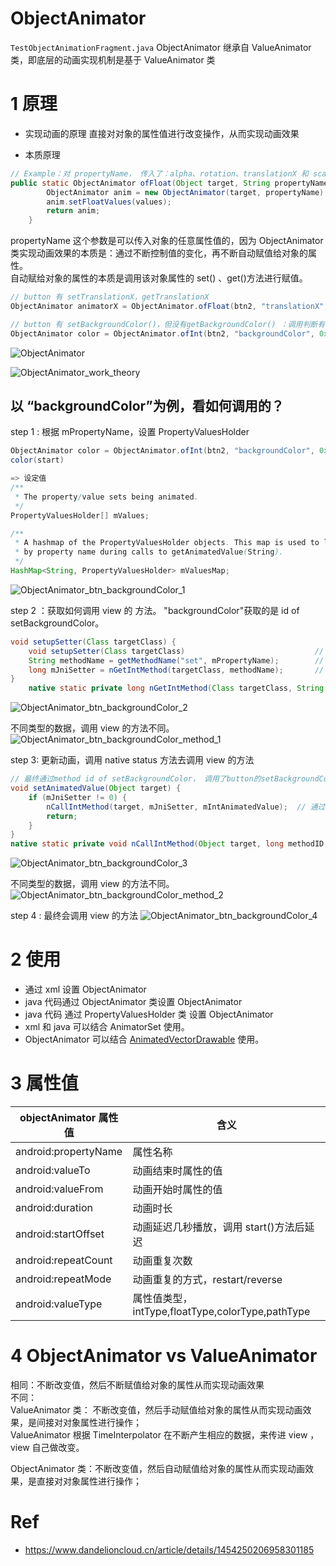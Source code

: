 # ObjectAnimator

`TestObjectAnimationFragment.java`
ObjectAnimator 继承自 ValueAnimator 类，即底层的动画实现机制是基于 ValueAnimator 类

# 1 原理

- 实现动画的原理
  直接对对象的属性值进行改变操作，从而实现动画效果

- 本质原理

```java
// Example：对 propertyName， 传入了：alpha、rotation、translationX 和 scaleY 等对象的属性值，从而实现了平移、旋转、缩放、透明度的动画。
public static ObjectAnimator ofFloat(Object target, String propertyName, float... values) {
        ObjectAnimator anim = new ObjectAnimator(target, propertyName);
        anim.setFloatValues(values);
        return anim;
    }
```

propertyName 这个参数是可以传入对象的任意属性值的，因为 ObjectAnimator 类实现动画效果的本质是：通过不断控制值的变化，再不断自动赋值给对象的属性。  
自动赋给对象的属性的本质是调用该对象属性的 set() 、get()方法进行赋值。

```java
// button 有 setTranslationX，getTranslationX
ObjectAnimator animatorX = ObjectAnimator.ofFloat(btn2, "translationX", 0f, 500f).setDuration(1000);
```

```java
// button 有 setBackgroundColor()，但没有getBackgroundColor() ：调用判断有没有该函数，因此不会报错。
ObjectAnimator color = ObjectAnimator.ofInt(btn2, "backgroundColor", 0xffff8800, 0xffcc0000).setDuration(1000);
```

![ObjectAnimator](https://yingvickycao.github.io/img/android/resources/ObjectAnimator.webp)

![ObjectAnimator_work_theory](https://yingvickycao.github.io/img/android/resources/ObjectAnimator_work_theory.webp)

## 以 “backgroundColor”为例，看如何调用的？

step 1 : 根据 mPropertyName，设置 PropertyValuesHolder

```java
ObjectAnimator color = ObjectAnimator.ofInt(btn2, "backgroundColor", 0xffff8800, 0xffcc0000).setDuration(1000);
color(start)

=> 设定值
/**
 * The property/value sets being animated.
 */
PropertyValuesHolder[] mValues;

/**
 * A hashmap of the PropertyValuesHolder objects. This map is used to lookup animated values
 * by property name during calls to getAnimatedValue(String).
 */
HashMap<String, PropertyValuesHolder> mValuesMap;
```

![ObjectAnimator_btn_backgroundColor_1](https://yingvickycao.github.io/img/android/resources/ObjectAnimator_btn_backgroundColor_1.webp)

step 2 ：获取如何调用 view 的 方法。
"backgroundColor"获取的是 id of setBackgroundColor。

```java
void setupSetter(Class targetClass) {
    void setupSetter(Class targetClass)  				            // targetClass is Button
    String methodName = getMethodName("set", mPropertyName); 	    //  mPropertyName="backgroundColor" -> methodName=setBackgroundColor
    long mJniSetter = nGetIntMethod(targetClass, methodName);       // methodName=setBackgroundColor -> id（mJniSetter） of method setBackgroundColor
}
    native static private long nGetIntMethod(Class targetClass, String methodName);
```

![ObjectAnimator_btn_backgroundColor_2](https://yingvickycao.github.io/img/android/resources/ObjectAnimator_btn_backgroundColor_2.webp)

不同类型的数据，调用 view 的方法不同。
![ObjectAnimator_btn_backgroundColor_method_1](https://yingvickycao.github.io/img/android/resources/ObjectAnimator_btn_backgroundColor_method_1.webp)

step 3: 更新动画，调用 native status 方法去调用 view 的方法

```java
// 最终通过method id of setBackgroundColor， 调用了button的setBackgroundColor方法。
void setAnimatedValue(Object target) {
    if (mJniSetter != 0) {
        nCallIntMethod(target, mJniSetter, mIntAnimatedValue);  // 通过id （mJniSetter）of method setBackgroundColor，直接设置button直接调用了setBackgroundColor
        return;
    }
}
native static private void nCallIntMethod(Object target, long methodID, int arg);
```

![ObjectAnimator_btn_backgroundColor_3](https://yingvickycao.github.io/img/android/resources/ObjectAnimator_btn_backgroundColor_3.webp)

不同类型的数据，调用 view 的方法不同。
![ObjectAnimator_btn_backgroundColor_method_2](https://yingvickycao.github.io/img/android/resources/ObjectAnimator_btn_backgroundColor_method_2.webp)

step 4 : 最终会调用 view 的方法
![ObjectAnimator_btn_backgroundColor_4](https://yingvickycao.github.io/img/android/resources/ObjectAnimator_btn_backgroundColor_4.webp)

# 2 使用

- 通过 xml 设置 ObjectAnimator
- java 代码通过 ObjectAnimator 类设置 ObjectAnimator
- java 代码 通过 PropertyValuesHolder 类 设置 ObjectAnimator
- xml 和 java 可以结合 AnimatorSet 使用。
- ObjectAnimator 可以结合 [AnimatedVectorDrawable](AnimatedVectorDrawable.md) 使用。

# 3 属性值

| objectAnimator 属性值 | 含义                                             |
| --------------------- | ------------------------------------------------ |
| android:propertyName  | 属性名称                                         |
| android:valueTo       | 动画结束时属性的值                               |
| android:valueFrom     | 动画开始时属性的值                               |
| android:duration      | 动画时长                                         |
| android:startOffset   | 动画延迟几秒播放，调用 start()方法后延迟         |
| android:repeatCount   | 动画重复次数                                     |
| android:repeatMode    | 动画重复的方式，restart/reverse                  |
| android:valueType     | 属性值类型，intType,floatType,colorType,pathType |

# 4 ObjectAnimator vs ValueAnimator

相同：不断改变值，然后不断赋值给对象的属性从而实现动画效果  
不同：  
ValueAnimator 类： 不断改变值，然后手动赋值给对象的属性从而实现动画效果，是间接对对象属性进行操作；  
ValueAnimator 根据 TimeInterpolator 在不断产生相应的数据，来传进 view ，view 自己做改变。

ObjectAnimator 类：不断改变值，然后自动赋值给对象的属性从而实现动画效果，是直接对对象属性进行操作；

# Ref

- https://www.dandelioncloud.cn/article/details/1454250206958301185
